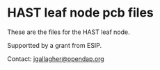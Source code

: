 # HAST leaf node pcb files
These are the files for the HAST leaf node.

Supportted by a grant from ESIP.

Contact: jgallagher@opendap.org
